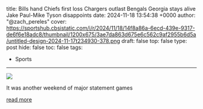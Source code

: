 title: Bills hand Chiefs first loss Chargers outlast Bengals Georgia stays alive Jake Paul-Mike Tyson disappoints
date: 2024-11-18 13:54:38 +0000
author: "@zach_pereles"
cover: https://sportshub.cbsistatic.com/i/r/2024/11/18/14f8a86a-6ecd-439e-9317-de6f6e18adc8/thumbnail/1200x675/3ae7da863d675e6c562c9af2955b6d5a/untitled-design-2024-11-17t234930-378.png
draft: false
top: false
type: post
hide: false
toc: false
tags:
  - Sports
---

![](https://sportshub.cbsistatic.com/i/r/2024/11/18/14f8a86a-6ecd-439e-9317-de6f6e18adc8/thumbnail/1200x675/3ae7da863d675e6c562c9af2955b6d5a/untitled-design-2024-11-17t234930-378.png)

It was another weekend of major statement games

[read more](https://www.cbssports.com/nfl/news/bills-hand-chiefs-first-loss-chargers-outlast-bengals-georgia-stays-alive-jake-paul-mike-tyson-disappoints/)
